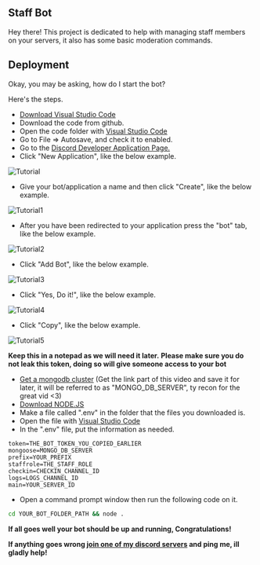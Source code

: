 ## Staff Bot
Hey there! This project is dedicated to help with managing staff members on your servers, it also has some basic moderation commands.

## Deployment
Okay, you may be asking, how do I start the bot?

Here's the steps.
* [Download Visual Studio Code](https://code.visualstudio.com/download)
* Download the code from github.   
* Open the code folder with [Visual Studio Code](https://code.visualstudio.com/download)
* Go to File => Autosave, and check it to enabled.
* Go to the [Discord Developer Application Page.](https://discord.com/developers/applications)
* Click "New Application", like the below example.
<img src="https://i.imgur.com/yrXmCxN.png" alt="Tutorial">

* Give your bot/application a name and then click "Create", like the below example.
<img src="https://i.imgur.com/EJrpX6s.png" alt="Tutorial1">

* After you have been redirected to your application press the "bot" tab, like the below example.
<img src="https://i.imgur.com/KmQXvcX.png" alt="Tutorial2">

* Click "Add Bot", like the below example.
<img src="https://i.imgur.com/SVC3jv7.png" alt="Tutorial3">

* Click "Yes, Do it!", like the below example.
<img src="https://i.imgur.com/RKJOLoT.png" alt="Tutorial4">

* Click "Copy", like the below example.
<img src="https://i.imgur.com/tG6jt3f.png" alt="Tutorial5">

__Keep this in a notepad as we will need it later.__
**Please make sure you do not leak this token, doing so will give someone access to your bot**

* [Get a mongodb cluster](https://www.youtube.com/watch?v=94g7fITrhrM) (Get the link part of this video and save it for later, it will be referred to as "MONGO_DB_SERVER", ty recon for the great vid <3)
* [Download NODE.JS](https://nodejs.org/en/download/)
* Make a file called ".env" in the folder that the files you downloaded is.
* Open the file with [Visual Studio Code](https://code.visualstudio.com/download)
* In the ".env" file, put the information as needed.

```env
token=THE_BOT_TOKEN_YOU_COPIED_EARLIER
mongoose=MONGO_DB_SERVER
prefix=YOUR_PREFIX
staffrole=THE_STAFF_ROLE
checkin=CHECKIN_CHANNEL_ID
logs=LOGS_CHANNEL_ID
main=YOUR_SERVER_ID
```

* Open a command prompt window then run the following code on it.

```sh
cd YOUR_BOT_FOLDER_PATH && node .
```
 
 **If all goes well your bot should be up and running, Congratulations!**

 __If anything goes wrong [join one of my discord servers](https://discord.gg/WaT5HVDySg) and ping me, ill gladly help!__